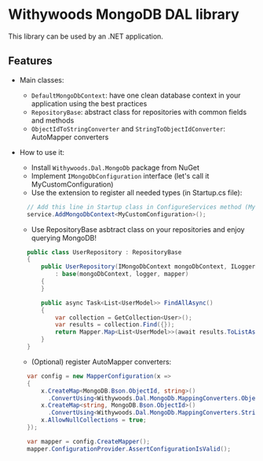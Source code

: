 ﻿# Withywoods MongoDB DAL library

This library can be used by an .NET application.

## Features

- Main classes:

  - `DefaultMongoDbContext`: have one clean database context in your application using the best practices
  - `RepositoryBase`: abstract class for repositories with common fields and methods
  - `ObjectIdToStringConverter` and `StringToObjectIdConverter`: AutoMapper converters

- How to use it:

  - Install `Withywoods.Dal.MongoDb` package from NuGet
  - Implement `IMongoDbConfiguration` interface (let's call it MyCustomConfiguration)
  - Use the extension to register all needed types (in Startup.cs file):

  ```csharp
    // Add this line in Startup class in ConfigureServices method (MyCustom)
    service.AddMongoDbContext<MyCustomConfiguration>();
  ```

  - Use RepositoryBase asbtract class on your repositories and enjoy querying MongoDB!

  ```csharp
    public class UserRepository : RepositoryBase
    {
        public UserRepository(IMongoDbContext mongoDbContext, ILogger<UserRepository> logger, IMapper mapper)
            : base(mongoDbContext, logger, mapper)
        {
        }

        public async Task<List<UserModel>> FindAllAsync()
        {
            var collection = GetCollection<User>();
            var results = collection.Find({});
            return Mapper.Map<List<UserModel>>(await results.ToListAsync());
        }
    }
  ```

  - (Optional) register AutoMapper converters:

  ```csharp
    var config = new MapperConfiguration(x =>
    {
        x.CreateMap<MongoDB.Bson.ObjectId, string>()
          .ConvertUsing<Withywoods.Dal.MongoDb.MappingConverters.ObjectIdToStringConverter>();
        x.CreateMap<string, MongoDB.Bson.ObjectId>()
          .ConvertUsing<Withywoods.Dal.MongoDb.MappingConverters.StringToObjectIdConverter>();
        x.AllowNullCollections = true;
    });

    var mapper = config.CreateMapper();
    mapper.ConfigurationProvider.AssertConfigurationIsValid();
  ```
